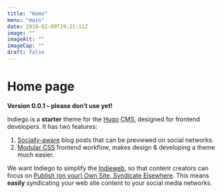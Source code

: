 ```yaml
---
title: "Home"
menu: "main"
date: 2018-02-09T19:21:11Z
image: ""
imageAlt: ""
imageCap: ""
draft: false
---
```


# Home page

**Version 0.0.1 – please don’t use yet!**

Indiego is a **starter** theme for the [Hugo](https://gohugo.io/) <abbr title="Content Management System">CMS</abbr>, designed for frontend developers. It has two features:

1. [Socially-aware](/social/) blog posts that can be previewed on social networks.
2. [Modular CSS](/modular/) frontend workflow, makes design & developing a theme much easier.

We want Indiego to simplify the [Indieweb](https://indieweb.org/), so that content creators can focus on [Publish (on your) Own Site, Syndicate Elsewhere](https://indieweb.org/POSSE). This means **easily** syndicating your web site content to your social media networks.

